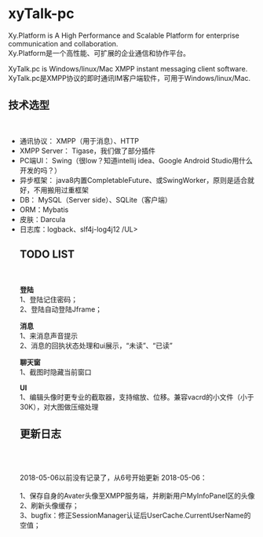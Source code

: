 # xyTalk-pc

Xy.Platform is A High Performance and Scalable Platform for enterprise communication and collaboration.
<br>Xy.Platform是一个高性能、可扩展的企业通信和协作平台。
<br>
<p>
XyTalk.pc is Windows/linux/Mac XMPP instant messaging client software.
<br>
XyTalk.pc是XMPP协议的即时通讯IM客户端软件，可用于Windows/linux/Mac.
<p>

## 技术选型 ##
<br>
<p>
<UL>
  <LI>通讯协议： XMPP（用于消息）、HTTP
  <LI>XMPP Server： Tigase，我们做了部分插件
  <LI>PC端UI： Swing（很low？知道intellij idea、Google Android Studio用什么开发的吗？）
  <LI>异步框架： java8内置CompletableFuture、或SwingWorker，原则是适合就好，不用搬用过重框架
  <LI>DB： MySQL（Server side）、SQLite（客户端）
  <LI>ORM：Mybatis
  <LI>皮肤：Darcula
  <LI>日志库：logback、slf4j-log4j12
/UL>


<p>

## TODO LIST ##
<br>
<p>
<b>登陆  </b>
<br>
1、登陆记住密码；
<br>
2、登陆自动登陆Jframe；
<br>
<p>

<b>消息  </b>
<br>
1、来消息声音提示
<br>
2、消息的回执状态处理和ui展示，“未读”、“已读”
<br>
<p>
<b>聊天窗</b>
<br>
1、截图时隐藏当前窗口
<br>
<p>

<b>UI</b>
<br>
1、编辑头像时更专业的截取器，支持缩放、位移。兼容vacrd的小文件（小于30K），对大图做压缩处理
<br>
<p>

## 更新日志 ##
<br>
<p>
<br>2018-05-06以前没有记录了，从6号开始更新
2018-05-06： <br>
<br>1、保存自身的Avater头像至XMPP服务端，并刷新用户MyInfoPanel区的头像
<br>2、刷新头像缓存；
<br>3、bugfix：修正SessionManager认证后UserCache.CurrentUserName的空值；

